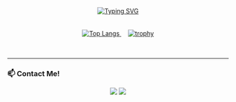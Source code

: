 <div align="center">
  <a href="https://git.io/typing-svg"><img src="https://readme-typing-svg.demolab.com?font=Fira+Code&size=30&pause=1000&color=20B2AA&center=true&vCenter=true&width=435&lines=Welcome+to+My+GitHub+Profile!;Backend+Developer" alt="Typing SVG" /></a>
</div>

<br>
<br>

<div align="center">
  <a href="https://github.com/anuraghazra/github-readme-stats">
    <img src="https://github-readme-stats.vercel.app/api/top-langs/?username=jonghoon-L&layout=compact&theme=dracula" alt="Top Langs"/>
  </a>
  &nbsp;&nbsp;&nbsp;
  <a href="https://github.com/ryo-ma/github-profile-trophy">
    <img src="https://github-profile-trophy.vercel.app/?username=jonghoon-L&theme=radical&row=1&column=6" alt="trophy"/>
  </a>
</div>

<br>
<br>

---

### 📫 **Contact Me!**
<div align="center">
  <a href="mailto:ghoonghonon@gmail.com"><img src="https://img.shields.io/badge/Gmail-D14836?style=for-the-badge&logo=gmail&logoColor=white"></a>
  <a href="https://velog.io/@znhxxn/posts" target="_blank"><img src="https://img.shields.io/badge/Velog-20C997?style=for-the-badge&logo=velog&logoColor=white"></a>
</div>
